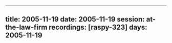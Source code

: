 
---
title: 2005-11-19
date:  2005-11-19
session: at-the-law-firm
recordings: [raspy-323]
days: 2005-11-19
---
